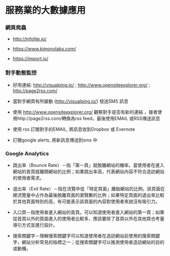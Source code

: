 # 服務業的大數據應用

### 網頁爬蟲

+ http://infolite.io/

+ https://www.kimonolabs.com/

+ https://import.io/

### 對手動態監控

+ 好用連結: http://visualping.io/  ;  http://www.opensiteexplorer.org/ ; http://page2rss.com/

+ 當對手網頁有所變動 (http://visualping.io/) 發送SMS 訊息

+ 使用 http://www.opensiteexplorer.org/ 觀察對手是否有新的連結 ，接者使用http://page2rss.com/轉換為rss feed，最後使用EMAIL 或RSS傳送訊息

+ 使用 rss 訂閱對手的EMAIL, 將訊息收到Dropbox 或 Evernote

+ 訂閱google alerts, 將新訊息傳送到sms 中

### Google Analytics

+ 跳出率（Bounce Rate）－指「第一頁」就脫離網站的機率。當使用者在進入網站的首頁就離開網站的比例；如果跳出率高，代表網站內容不符合造訪網站的使用者需求。


+ 退出率（Exit Rate）－指在流覽中從「特定頁面」離胎網站的比例。該頁面在總流覽量中占作為最後脫離頁面的瀏覽數的比例；如果特定頁面的退出率比較於其他頁面特別的高，有可能表示該頁面的內容對使用者來說沒有吸引力。


+ 入口頁－指使用者進入網站的首頁。可以知道使用者進入網站的第一頁；如果從首頁以外的頁面進入的使用者比較多，應該要除了首頁以外在其他頁也考量導引方式並進行設計。


+ 搜索關鍵字－理解搜索關鍵字可以知道使用者在造訪網站前使用的搜索關鍵字，網站分析常見的指標之一；從搜索關鍵字可以推測使用者造訪網站的目的或動機。

